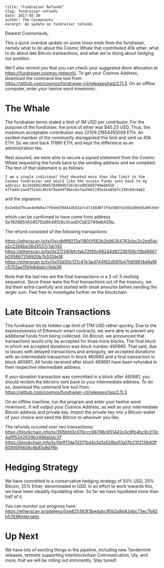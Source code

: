 ~~~
title: "Fundraiser Refunds"
slug: fundraiser-refunds
date: 2017-05-30
author: The Cosmonauts
excerpt: An update on fundraiser refunds
~~~

Dearest Cosmonauts,

This a quick overdue update on some loose ends from the fundraiser, 
namely what to do about the Cosmic Whale that contributed 40k ether, 
what to do about late Bitcoin transactions,
and what we're doing about hedging our position.

We'll also remind you that you can check your suggested Atom allocation at https://fundraiser.cosmos.network/.
To get your Cosmos Address, download the command line tool from: https://github.com/cosmos/fundraiser-cli/releases/tag/2.11.3.
On an offline computer, enter your twelve word mnemonic.

# The Whale

The fundraiser terms stated a limit of 1M USD per contributor.
For the purpose of the fundraiser, the price of ether was $45.23 USD.
Thus, the maximum acceptable contribution was 22109.21954455008 ETH.
An excited member of the community disregarded this limit and sent us 40k ETH.
So we sent back 17890 ETH, and kept the difference as an administration fee.

Rest assured, we were able to secure a signed statement from the Cosmic Whale 
requesting the funds back to the sending address and we complied.
The text of that statement is as follows:

```
I am a single individual that donated more than the limit in the Cosmos fundraiser and would like the excess funds sent back to my address 0x1926851A0457Dd9046f26c0cedDCbED749e6A55b . 47faddc1ae97514dc30c6f9a3e9f9bec6a7aaf661195e2ea956fc339c0dc4a62
```

and the signature:

```
0x2e6bd79cae4e9b9ac7f6ded70d4a3b33a7cd7158d0f3f9a5607e2dd1dd66d54953eb9765531458c9a070322e217a63d3aa463f96c1e78e520e1eda013ad21a9800
```

which can be confirmed to have come from address 0x1926851A0457Dd9046f26c0cedDCbED749e6A55b.

The refund consisted of the following transactions:

https://etherscan.io/tx/0xcdb9f8213a11800f582b2b96354763cbc2c2ed5dca2c22b6be36d3537c1dc142
https://etherscan.io/tx/0x317280bfcfab32f85c68244d82256108c13bd8867b055867256920b7b531de18
https://etherscan.io/tx/0x03d30c121c47e3ed744f62d597b47fd09814d4af9c5702ae15bfe6dadcc9eb36

Note that the last two are the final transactions in a 2-of-3 multisig sequence. 
Since these were the first transactions out of the treasury, we did them extra-carefully and started with small amounts
before sending the larger sum.
Feel free to investigate further on the blockchain.

# Late Bitcoin Transactions

The fundraiser hit its hidden cap limit of 17M USD rather quickly.
Due to the expressiveness of Ethereum smart contracts, we were able to prevent
any additional funds from being collected. On Bitcoin, we announced that transactions would 
only be accepted for three more blocks.
The final block in which we accepted donations was block number 460660.
That said, due to issues with delayed transactions and ambiguity, we accepted
donations with an intermediate transaction in block 460660 and a final transaction in block 460661.
All funds received after block 460661 have been refunded to their respective intermediate address.

If your donation transaction was committed in a block after 460661, you should reclaim the bitcoins 
sent back to your intermediate address. To do so, download the command line tool from: https://github.com/cosmos/fundraiser-cli/releases/tag/2.11.3

On an offline machine, run the program and enter your twelve word mnemonic. It will output your Cosmos Address,
as well as your intermediate Bitcoin address and private key. Import the private key into a Bitcoin wallet
of your choice and send the Bitcoin to wherever you like.

The refunds occured over two transactions:
https://blockchain.info/tx/395bfd3c076ccc96796c951442c0c9fb4bc8c213c4afff5342629b3486a5dc37
https://blockchain.info/tx/0bff17da7d317bd4c5d1a528bd13a17b23f2136d0ff808f495608c6b81a9d78b

# Hedging Strategy

We have committed to a conservative hedging strategy of 50% USD, 25% Bitcoin, 25% Ether, denominated in USD.
In an effort to work towards this, we have been steadily liquidating ether.
So far we have liquidated more than half of it.

You can monitor our progress here: https://etherscan.io/address/0xe825363f3bedabc95b2a9d42dbc73ec7b82b57d3#internaltx

# Up Next

We have lots of exciting things in the pipeline, including new Tendermint releases, 
testnets supporting Interblockchain Communication, UIs, and more, that we will be rolling out imminently. Stay tuned!

